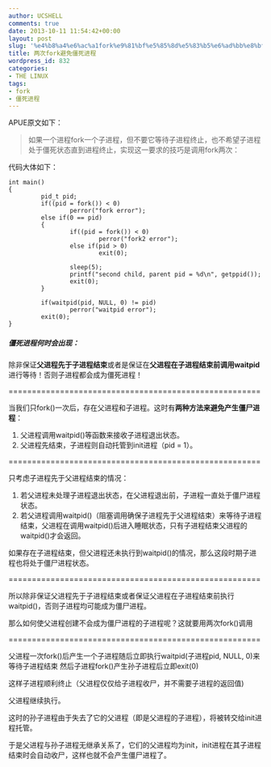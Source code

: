 ```yaml
---
author: UCSHELL
comments: true
date: 2013-10-11 11:54:42+00:00
layout: post
slug: '%e4%b8%a4%e6%ac%a1fork%e9%81%bf%e5%85%8d%e5%83%b5%e6%ad%bb%e8%bf%9b%e7%a8%8b'
title: 两次fork避免僵死进程
wordpress_id: 832
categories:
- THE LINUX
tags:
- fork
- 僵死进程
---
```


APUE原文如下：


> 如果一个进程fork一个子进程，但不要它等待子进程终止，也不希望子进程处于僵死状态直到进程终止，实现这一要求的技巧是调用fork两次：


代码大体如下：

    
    int main()
    {
             pid_t pid;
             if((pid = fork()) < 0)
                     perror("fork error");
             else if(0 == pid)
             {
                     if((pid = fork()) < 0)                          
                             perror("fork2 error");                  
                     else if(pid > 0)
                             exit(0);
    
                     sleep(5);
                     printf("second child, parent pid = %d\n", getppid());
                     exit(0);
             }
    
             if(waitpid(pid, NULL, 0) != pid)
                     perror("waitpid error");
             exit(0);
    }


##### 僵死进程何时会出现：

除非保证**父进程先于子进程结束**或者是保证在**父进程在子进程结束前调用waitpid**进行等待！否则子进程都会成为僵死进程！

======================================================

当我们只fork()一次后，存在父进程和子进程。这时有**两种方法来避免产生僵尸进程**：
1. 父进程调用waitpid()等函数来接收子进程退出状态。
2. 父进程先结束，子进程则自动托管到init进程（pid = 1）。

======================================================

只考虑子进程先于父进程结束的情况：

1. 若父进程未处理子进程退出状态，在父进程退出前，子进程一直处于僵尸进程状态。
2. 若父进程调用waitpid()（阻塞调用确保子进程先于父进程结束）来等待子进程结束，父进程在调用waitpid()后进入睡眠状态，只有子进程结束父进程的waitpid()才会返回。

如果存在子进程结束，但父进程还未执行到waitpid()的情况，那么这段时期子进程也将处于僵尸进程状态。

======================================================

所以除非保证父进程先于子进程结束或者保证父进程在子进程结束前执行waitpid()，否则子进程均可能成为僵尸进程。

那么如何使父进程创建不会成为僵尸进程的子进程呢？这就要用两次fork()调用

======================================================

父进程一次fork()后产生一个子进程随后立即执行waitpid(子进程pid, NULL, 0)来等待子进程结束
然后子进程fork()产生孙子进程后立即exit(0)

这样子进程顺利终止（父进程仅仅给子进程收尸，并不需要子进程的返回值)

父进程继续执行。

这时的孙子进程由于失去了它的父进程（即是父进程的子进程），将被转交给init进程托管。

于是父进程与孙子进程无继承关系了，它们的父进程均为init，init进程在其子进程结束时会自动收尸，这样也就不会产生僵尸进程了。

